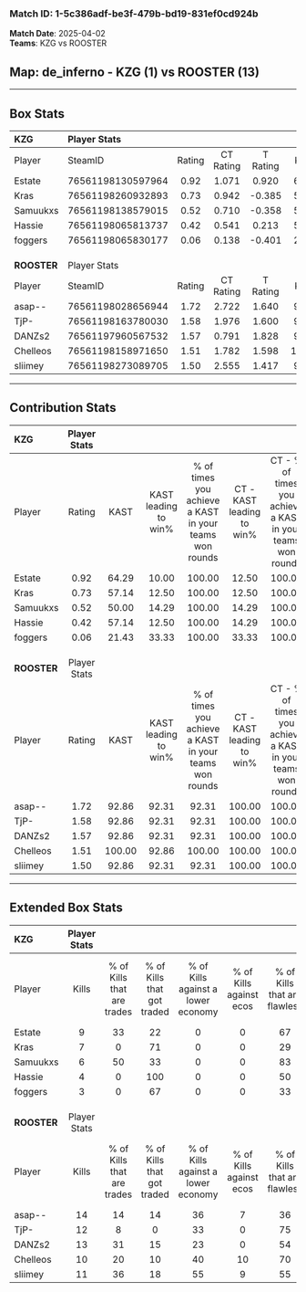 ### Match ID: 1-5c386adf-be3f-479b-bd19-831ef0cd924b  
**Match Date**: 2025-04-02  
**Teams**: KZG vs ROOSTER  

## **Map**: de_inferno - KZG (1) vs ROOSTER (13)  
---  

## Box Stats  

| **KZG**     | Player Stats      |        |           |          |        |      |       |         |        |      |     |
| :- | :- | :-: | :-: | :-: | :-: | :-: | :-: | :-: | :-: | :-: | :-: |
| Player      | SteamID           | Rating | CT Rating | T Rating |  KAST  | ADR  | Kills | Assists | Deaths | K/D  | HS% |
| Estate      | 76561198130597964 |  0.92  |   1.071   |  0.920   | 64.29  | 62.9 |   9   |    2    |   10   | 0.90 | 55  |
| Kras        | 76561198260932893 |  0.73  |   0.942   |  -0.385  | 57.14  | 70.0 |   7   |    2    |   11   | 0.64 | 42  |
| Samuukxs    | 76561198138579015 |  0.52  |   0.710   |  -0.358  | 50.00  | 63.4 |   6   |    2    |   13   | 0.46 | 83  |
| Hassie      | 76561198065813737 |  0.42  |   0.541   |  0.213   | 57.14  | 39.9 |   4   |    3    |   12   | 0.33 | 50  |
| foggers     | 76561198065830177 |  0.06  |   0.138   |  -0.401  | 21.43  | 57.5 |   3   |    1    |   14   | 0.21 | 66  |
|             |                   |        |           |          |        |      |       |         |        |      |     |
|             |                   |        |           |          |        |      |       |         |        |      |     |
|             |                   |        |           |          |        |      |       |         |        |      |     |
| **ROOSTER** | Player Stats      |        |           |          |        |      |       |         |        |      |     |
| Player      | SteamID           | Rating | CT Rating | T Rating |  KAST  | ADR  | Kills | Assists | Deaths | K/D  | HS% |
| asap--      | 76561198028656944 |  1.72  |   2.722   |  1.640   | 92.86  | 95.4 |  14   |    5    |   6    | 2.33 | 50  |
| TjP-        | 76561198163780030 |  1.58  |   1.976   |  1.600   | 92.86  | 85.4 |  12   |    2    |   5    | 2.40 | 58  |
| DANZs2      | 76561197960567532 |  1.57  |   0.791   |  1.828   | 92.86  | 86.2 |  13   |    2    |   7    | 1.86 | 53  |
| Chelleos    | 76561198158971650 |  1.51  |   1.782   |  1.598   | 100.00 | 80.9 |  10   |   10    |   6    | 1.67 | 50  |
| sliimey     | 76561198273089705 |  1.50  |   2.555   |  1.417   | 92.86  | 79.4 |  11   |    3    |   5    | 2.20 | 54  |
---  

## Contribution Stats  

| **KZG**     | Player Stats |        |                      |                                                        |                           |                                                             |                          |                                                            |
| :- | :-: | :-: | :-: | :-: | :-: | :-: | :-: | :-: |
| Player      |    Rating    |  KAST  | KAST leading to win% | % of times you achieve a KAST in your teams won rounds | CT - KAST leading to win% | CT - % of times you achieve a KAST in your teams won rounds | T - KAST leading to win% | T - % of times you achieve a KAST in your teams won rounds |
| Estate      |     0.92     | 64.29  |        10.00         |                         100.00                         |           12.50           |                           100.00                            |           0.00           |                            0.00                            |
| Kras        |     0.73     | 57.14  |        12.50         |                         100.00                         |           12.50           |                           100.00                            |           0.00           |                            0.00                            |
| Samuukxs    |     0.52     | 50.00  |        14.29         |                         100.00                         |           14.29           |                           100.00                            |           0.00           |                            0.00                            |
| Hassie      |     0.42     | 57.14  |        12.50         |                         100.00                         |           14.29           |                           100.00                            |           0.00           |                            0.00                            |
| foggers     |     0.06     | 21.43  |        33.33         |                         100.00                         |           33.33           |                           100.00                            |           0.00           |                            0.00                            |
|             |              |        |                      |                                                        |                           |                                                             |                          |                                                            |
|             |              |        |                      |                                                        |                           |                                                             |                          |                                                            |
|             |              |        |                      |                                                        |                           |                                                             |                          |                                                            |
| **ROOSTER** | Player Stats |        |                      |                                                        |                           |                                                             |                          |                                                            |
| Player      |    Rating    |  KAST  | KAST leading to win% | % of times you achieve a KAST in your teams won rounds | CT - KAST leading to win% | CT - % of times you achieve a KAST in your teams won rounds | T - KAST leading to win% | T - % of times you achieve a KAST in your teams won rounds |
| asap--      |     1.72     | 92.86  |        92.31         |                         92.31                          |          100.00           |                           100.00                            |          90.91           |                           90.91                            |
| TjP-        |     1.58     | 92.86  |        92.31         |                         92.31                          |          100.00           |                           100.00                            |          90.91           |                           90.91                            |
| DANZs2      |     1.57     | 92.86  |        92.31         |                         92.31                          |          100.00           |                           100.00                            |          90.91           |                           90.91                            |
| Chelleos    |     1.51     | 100.00 |        92.86         |                         100.00                         |          100.00           |                           100.00                            |          91.67           |                           100.00                           |
| sliimey     |     1.50     | 92.86  |        92.31         |                         92.31                          |          100.00           |                           100.00                            |          90.91           |                           90.91                            |
---  

## Extended Box Stats  

| **KZG**     | Player Stats |                            |                            |                                    |                         |                              |                                 |        |                             |                                     |                          |                               |                            |
| :- | :-: | :-: | :-: | :-: | :-: | :-: | :-: | :-: | :-: | :-: | :-: | :-: | :-: |
| Player      |    Kills     | % of Kills that are trades | % of Kills that got traded | % of Kills against a lower economy | % of Kills against ecos | % of Kills that are flawless | % of Kills that are close duels | Deaths | % of Deaths that get traded | % of Deaths against a lower economy | % of Deaths against ecos | % of Deaths that are flawless | % of Deaths that are close |
| Estate      |      9       |             33             |             22             |                 0                  |            0            |              67              |                0                |   10   |             30              |                  0                  |            0             |              60               |             0              |
| Kras        |      7       |             0              |             71             |                 0                  |            0            |              29              |               29                |   11   |              9              |                  0                  |            0             |              82               |             9              |
| Samuukxs    |      6       |             50             |             33             |                 0                  |            0            |              83              |                0                |   13   |              8              |                  0                  |            0             |              46               |             8              |
| Hassie      |      4       |             0              |            100             |                 0                  |            0            |              50              |                0                |   12   |             17              |                  0                  |            0             |              58               |             8              |
| foggers     |      3       |             0              |             67             |                 0                  |            0            |              33              |                0                |   14   |              0              |                  0                  |            0             |              57               |             14             |
|             |              |                            |                            |                                    |                         |                              |                                 |        |                             |                                     |                          |                               |                            |
|             |              |                            |                            |                                    |                         |                              |                                 |        |                             |                                     |                          |                               |                            |
|             |              |                            |                            |                                    |                         |                              |                                 |        |                             |                                     |                          |                               |                            |
| **ROOSTER** | Player Stats |                            |                            |                                    |                         |                              |                                 |        |                             |                                     |                          |                               |                            |
| Player      |    Kills     | % of Kills that are trades | % of Kills that got traded | % of Kills against a lower economy | % of Kills against ecos | % of Kills that are flawless | % of Kills that are close duels | Deaths | % of Deaths that get traded | % of Deaths against a lower economy | % of Deaths against ecos | % of Deaths that are flawless | % of Deaths that are close |
| asap--      |      14      |             14             |             14             |                 36                 |            7            |              36              |               21                |   6    |             50              |                 33                  |            0             |              100              |             0              |
| TjP-        |      12      |             8              |             0              |                 33                 |            0            |              75              |                8                |   5    |             40              |                 20                  |            20            |              60               |             0              |
| DANZs2      |      13      |             31             |             15             |                 23                 |            0            |              54              |                0                |   7    |             57              |                 43                  |            14            |              86               |             0              |
| Chelleos    |      10      |             20             |             10             |                 40                 |           10            |              70              |                0                |   6    |             50              |                 33                  |            0             |              33               |             17             |
| sliimey     |      11      |             36             |             18             |                 55                 |            9            |              55              |                9                |   5    |             60              |                  0                  |            0             |              40               |             20             |

